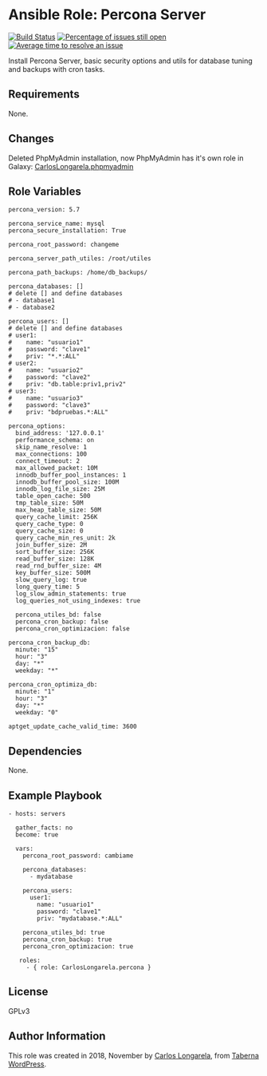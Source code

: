Ansible Role: Percona Server
=========

[![Build Status](https://travis-ci.org/CarlosLongarela/ansible-role-percona.svg?branch=master)](https://travis-ci.org/CarlosLongarela/ansible-role-percona)
[![Percentage of issues still open](http://isitmaintained.com/badge/open/CarlosLongarela/ansible-role-percona.svg)](http://isitmaintained.com/project/CarlosLongarela/ansible-role-percona "Percentage of issues still open")
[![Average time to resolve an issue](http://isitmaintained.com/badge/resolution/CarlosLongarela/ansible-role-percona.svg)](http://isitmaintained.com/project/CarlosLongarela/ansible-role-percona "Average time to resolve an issue")

Install Percona Server, basic security options and utils for database tuning and backups with cron tasks.

Requirements
------------

None.

Changes
------------

Deleted PhpMyAdmin installation, now PhpMyAdmin has it's own role in Galaxy: [CarlosLongarela.phpmyadmin](https://galaxy.ansible.com/CarlosLongarela/phpmyadmin/)

Role Variables
--------------

    percona_version: 5.7

    percona_service_name: mysql
    percona_secure_installation: True

    percona_root_password: changeme

    percona_server_path_utiles: /root/utiles

    percona_path_backups: /home/db_backups/

    percona_databases: []
    # delete [] and define databases
    # - database1
    # - database2

    percona_users: []
    # delete [] and define databases
    # user1:
    #    name: "usuario1"
    #    password: "clave1"
    #    priv: "*.*:ALL"
    # user2:
    #    name: "usuario2"
    #    password: "clave2"
    #    priv: "db.table:priv1,priv2"
    # user3:
    #    name: "usuario3"
    #    password: "clave3"
    #    priv: "bdpruebas.*:ALL"

    percona_options:
      bind_address: '127.0.0.1'
      performance_schema: on
      skip_name_resolve: 1
      max_connections: 100
      connect_timeout: 2
      max_allowed_packet: 10M
      innodb_buffer_pool_instances: 1
      innodb_buffer_pool_size: 100M
      innodb_log_file_size: 25M
      table_open_cache: 500
      tmp_table_size: 50M
      max_heap_table_size: 50M
      query_cache_limit: 256K
      query_cache_type: 0
      query_cache_size: 0
      query_cache_min_res_unit: 2k
      join_buffer_size: 2M
      sort_buffer_size: 256K
      read_buffer_size: 128K
      read_rnd_buffer_size: 4M
      key_buffer_size: 500M
      slow_query_log: true
      long_query_time: 5
      log_slow_admin_statements: true
      log_queries_not_using_indexes: true

      percona_utiles_bd: false
      percona_cron_backup: false
      percona_cron_optimizacion: false

    percona_cron_backup_db:
      minute: "15"
      hour: "3"
      day: "*"
      weekday: "*"

    percona_cron_optimiza_db:
      minute: "1"
      hour: "3"
      day: "*"
      weekday: "0"

    aptget_update_cache_valid_time: 3600


Dependencies
------------

None.

Example Playbook
----------------

    - hosts: servers

      gather_facts: no
      become: true

      vars:
        percona_root_password: cambiame

        percona_databases:
          - mydatabase

        percona_users:
          user1:
            name: "usuario1"
            password: "clave1"
            priv: "mydatabase.*:ALL"

        percona_utiles_bd: true
        percona_cron_backup: true
        percona_cron_optimizacion: true

       roles:
         - { role: CarlosLongarela.percona }

License
-------

GPLv3

Author Information
------------------

This role was created in 2018, November by [Carlos Longarela](mailto:carlos@longarela.eu), from [Taberna WordPress](https://tabernawp.com/).
